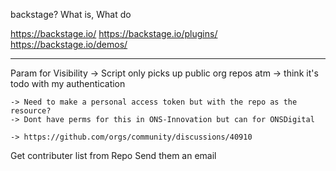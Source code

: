 backstage?
What is, What do

https://backstage.io/
https://backstage.io/plugins/
https://backstage.io/demos/

-------------

Param for Visibility
    -> Script only picks up public org repos atm
    -> think it's todo with my authentication

    -> Need to make a personal access token but with the repo as the resource?
    -> Dont have perms for this in ONS-Innovation but can for ONSDigital

    -> https://github.com/orgs/community/discussions/40910 

Get contributer list from Repo
Send them an email
